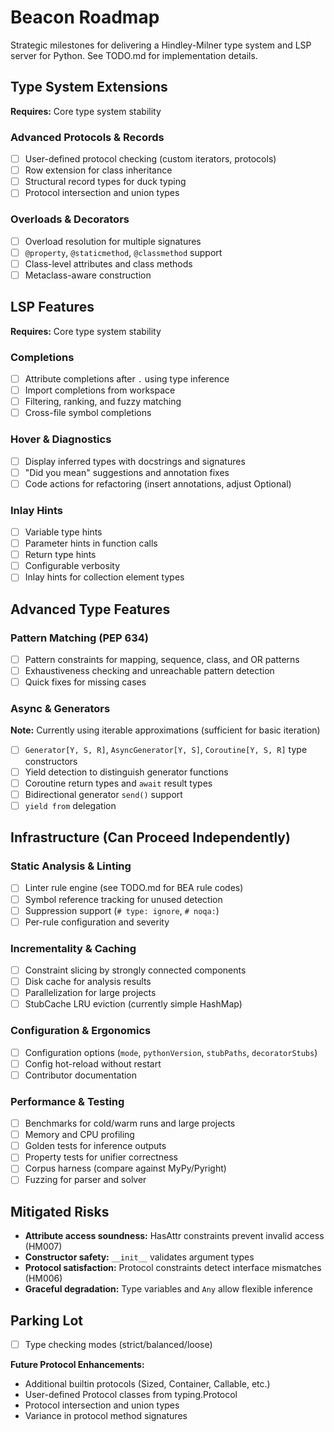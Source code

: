 # Beacon Roadmap

Strategic milestones for delivering a Hindley-Milner type system and LSP server for Python. See TODO.md for implementation details.

## Type System Extensions

**Requires:** Core type system stability

### Advanced Protocols & Records

- [ ] User-defined protocol checking (custom iterators, protocols)
- [ ] Row extension for class inheritance
- [ ] Structural record types for duck typing
- [ ] Protocol intersection and union types

### Overloads & Decorators

- [ ] Overload resolution for multiple signatures
- [ ] `@property`, `@staticmethod`, `@classmethod` support
- [ ] Class-level attributes and class methods
- [ ] Metaclass-aware construction

## LSP Features

**Requires:** Core type system stability

### Completions

- [ ] Attribute completions after `.` using type inference
- [ ] Import completions from workspace
- [ ] Filtering, ranking, and fuzzy matching
- [ ] Cross-file symbol completions

### Hover & Diagnostics

- [ ] Display inferred types with docstrings and signatures
- [ ] "Did you mean" suggestions and annotation fixes
- [ ] Code actions for refactoring (insert annotations, adjust Optional)

### Inlay Hints

- [ ] Variable type hints
- [ ] Parameter hints in function calls
- [ ] Return type hints
- [ ] Configurable verbosity
- [ ] Inlay hints for collection element types

## Advanced Type Features

### Pattern Matching (PEP 634)

- [ ] Pattern constraints for mapping, sequence, class, and OR patterns
- [ ] Exhaustiveness checking and unreachable pattern detection
- [ ] Quick fixes for missing cases

### Async & Generators

**Note:** Currently using iterable approximations (sufficient for basic iteration)

- [ ] `Generator[Y, S, R]`, `AsyncGenerator[Y, S]`, `Coroutine[Y, S, R]` type constructors
- [ ] Yield detection to distinguish generator functions
- [ ] Coroutine return types and `await` result types
- [ ] Bidirectional generator `send()` support
- [ ] `yield from` delegation

## Infrastructure (Can Proceed Independently)

### Static Analysis & Linting

- [ ] Linter rule engine (see TODO.md for BEA rule codes)
- [ ] Symbol reference tracking for unused detection
- [ ] Suppression support (`# type: ignore`, `# noqa:`)
- [ ] Per-rule configuration and severity

### Incrementality & Caching

- [ ] Constraint slicing by strongly connected components
- [ ] Disk cache for analysis results
- [ ] Parallelization for large projects
- [ ] StubCache LRU eviction (currently simple HashMap)

### Configuration & Ergonomics

- [ ] Configuration options (`mode`, `pythonVersion`, `stubPaths`, `decoratorStubs`)
- [ ] Config hot-reload without restart
- [ ] Contributor documentation

### Performance & Testing

- [ ] Benchmarks for cold/warm runs and large projects
- [ ] Memory and CPU profiling
- [ ] Golden tests for inference outputs
- [ ] Property tests for unifier correctness
- [ ] Corpus harness (compare against MyPy/Pyright)
- [ ] Fuzzing for parser and solver

## Mitigated Risks

- **Attribute access soundness:** HasAttr constraints prevent invalid access (HM007)
- **Constructor safety:** `__init__` validates argument types
- **Protocol satisfaction:** Protocol constraints detect interface mismatches (HM006)
- **Graceful degradation:** Type variables and `Any` allow flexible inference

## Parking Lot

- [ ] Type checking modes (strict/balanced/loose)

**Future Protocol Enhancements:**

- Additional builtin protocols (Sized, Container, Callable, etc.)
- User-defined Protocol classes from typing.Protocol
- Protocol intersection and union types
- Variance in protocol method signatures
